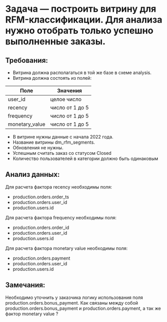 # Задача — построить витрину для RFM-классификации. Для анализа нужно отобрать только успешно выполненные заказы.
## Требования:
- Витрина должна располагаться в той же базе в схеме analysis.
- Витрина должна состоять из полей:

| Поле | Значения |
|----------|----------|
| user_id | целое число |
| recency | число от 1 до 5 |
| frequency | число от 1 до 5 |
| monetary_value | число от 1 до 5 |

- В витрине нужны данные с начала 2022 года.
- Название витрины dm_rfm_segments.
- Обновления не нужны.
- Успешным считать заказ со статусом Closed
- Количество пользователей в категории должно быть одинаковым

## Анализ данных:
Для расчета фактора recency необходимы поля:
- production.orders.order_ts
- production.orders.user_id
- production.users.id

Для расчета фактора frequency необходимы поля:
- production.orders.order_id
- production.orders.user_id
- production.users.id

Для расчета фактора monetary value необходимы поля:
- production.orders.payment
- production.orders.user_id
- production.users.id

## Замечания:
Необходимо уточнить у заказчика логику использования поля production.orders.bonus_payment.
Как связаны между собой production.orders.bonus_payment и production.orders.payment, а так же фактор monetary value ?



